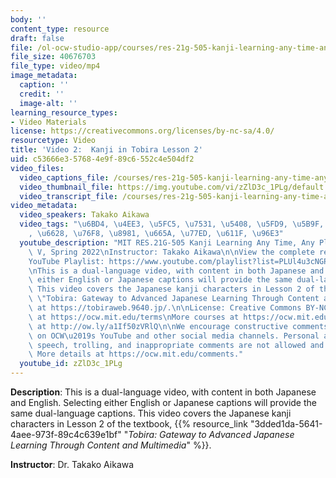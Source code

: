 ```yaml
---
body: ''
content_type: resource
draft: false
file: /ol-ocw-studio-app/courses/res-21g-505-kanji-learning-any-time-any-place-for-japanese-v-spring-2022/mitres21g_505s22_l2_360p_16_9.mp4
file_size: 40676703
file_type: video/mp4
image_metadata:
  caption: ''
  credit: ''
  image-alt: ''
learning_resource_types:
- Video Materials
license: https://creativecommons.org/licenses/by-nc-sa/4.0/
resourcetype: Video
title: 'Video 2:  Kanji in Tobira Lesson 2'
uid: c53666e3-5768-4e9f-89c6-552c4e504df2
video_files:
  video_captions_file: /courses/res-21g-505-kanji-learning-any-time-any-place-for-japanese-v-spring-2022/1oJePAC_UjD3W95wj-_jjMpzgjDZ2uKfC_transcript.webvtt
  video_thumbnail_file: https://img.youtube.com/vi/zZlD3c_1PLg/default.jpg
  video_transcript_file: /courses/res-21g-505-kanji-learning-any-time-any-place-for-japanese-v-spring-2022/1oJePAC_UjD3W95wj-_jjMpzgjDZ2uKfC_transcript.pdf
video_metadata:
  video_speakers: Takako Aikawa
  video_tags: "\u6BD4, \u4EE3, \u5FC5, \u7531, \u5408, \u5FD9, \u5B9F, \u6027, \u8868\
    , \u6628, \u76F8, \u8981, \u665A, \u77ED, \u611F, \u96E3"
  youtube_description: "MIT RES.21G-505 Kanji Learning Any Time, Any Place for Japanese\
    \ V, Spring 2022\nInstructor: Takako Aikawa\n\nView the complete resource: https://ocw.mit.edu/courses/res-21g-505-kanji-learning-any-time-any-place-for-japanese-v-spring-2022\n\
    YouTube Playlist: https://www.youtube.com/playlist?list=PLUl4u3cNGP62Mr5APSizHgFa0hRiWgPln\n\
    \nThis is a dual-language video, with content in both Japanese and English. Selecting\
    \ either English or Japanese captions will provide the same dual-language captions.\
    \ This video covers the Japanese kanji characters in Lesson 2 of the textbook,\
    \ \"Tobira: Gateway to Advanced Japanese Learning Through Content and Multimedia,\"\
    \ at https://tobiraweb.9640.jp/.\n\nLicense: Creative Commons BY-NC-SA\nMore information\
    \ at https://ocw.mit.edu/terms\nMore courses at https://ocw.mit.edu\nSupport OCW\
    \ at http://ow.ly/a1If50zVRlQ\n\nWe encourage constructive comments and discussion\
    \ on OCW\u2019s YouTube and other social media channels. Personal attacks, hate\
    \ speech, trolling, and inappropriate comments are not allowed and may be removed.\
    \ More details at https://ocw.mit.edu/comments."
  youtube_id: zZlD3c_1PLg
---
```

**Description**: This is a dual-language video, with content in both Japanese and English. Selecting either English or Japanese captions will provide the same dual-language captions. This video covers the Japanese kanji characters in Lesson 2 of the textbook, {{% resource_link "3dded1da-5641-4aee-973f-89c4c639e1bf" "*Tobira: Gateway to Advanced Japanese Learning Through Content and Multimedia*" %}}.

**Instructor**: Dr. Takako Aikawa